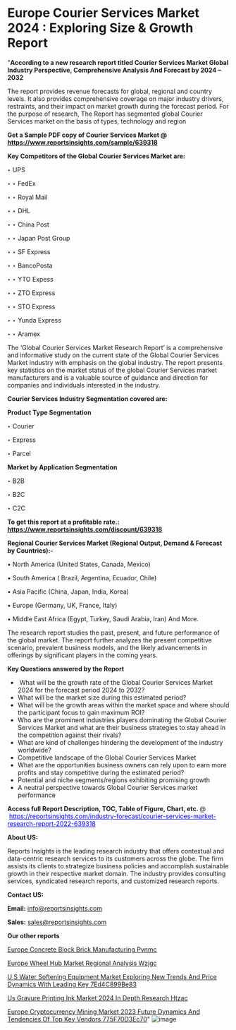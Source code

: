 # Europe Courier Services Market 2024 : Exploring Size & Growth Report

"<strong>According to a new research report titled Courier Services Market Global Industry Perspective, Comprehensive Analysis And Forecast by 2024 – 2032</strong>

The report provides revenue forecasts for global, regional and country levels. It also provides comprehensive coverage on major industry drivers, restraints, and their impact on market growth during the forecast period. For the purpose of research, The Report has segmented global Courier Services market on the basis of types, technology and region

<strong>Get a Sample PDF copy of Courier Services Market </strong><strong>@<a href=https://www.reportsinsights.com/sample/639318 style=color:#0000ff;> https://www.reportsinsights.com/sample/639318</a></strong></font>

<strong>Key Competitors of the Global Courier Services Market are:</strong>

‣ UPS

‣ 
‣ FedEx

‣ 
‣ Royal Mail

‣ 
‣ DHL

‣ 
‣ China Post

‣ 
‣ Japan Post Group

‣ 
‣ SF Express

‣ 
‣ BancoPosta

‣ 
‣ YTO Expess

‣ 
‣ ZTO Express

‣ 
‣ STO Express

‣ 
‣ Yunda Express

‣ 
‣ Aramex

The ‘Global Courier Services Market Research Report’ is a comprehensive and informative study on the current state of the Global Courier Services Market industry with emphasis on the global industry. The report presents key statistics on the market status of the global Courier Services market manufacturers and is a valuable source of guidance and direction for companies and individuals interested in the industry.

<strong>Courier Services Industry Segmentation covered are:</strong>

<strong>Product Type Segmentation</strong>

‣    Courier

‣ Express

‣ Parcel

<strong>Market by Application Segmentation</strong>

‣   B2B

‣ B2C

‣ C2C

<strong>To get this report at a profitable rate.: <a href=https://www.reportsinsights.com/discount/639318 style=color:#0000ff;>https://www.reportsinsights.com/discount/639318</a></strong></font>

<strong>Regional Courier Services Market (Regional Output, Demand &amp; Forecast by Countries):-</strong>

• North America (United States, Canada, Mexico)

• South America ( Brazil, Argentina, Ecuador, Chile)

• Asia Pacific (China, Japan, India, Korea)

• Europe (Germany, UK, France, Italy)

• Middle East Africa (Egypt, Turkey, Saudi Arabia, Iran) And More.

The research report studies the past, present, and future performance of the global market. The report further analyzes the present competitive scenario, prevalent business models, and the likely advancements in offerings by significant players in the coming years.

<strong>Key Questions answered by the Report</strong>
<ul>
  <li> What will be the growth rate of the Global Courier Services Market 2024 for the forecast period 2024 to 2032?</li>
  <li>What will be the market size during this estimated period?</li>
  <li>What will be the growth areas within the market space and where should the participant focus to gain maximum ROI?</li>
  <li>Who are the prominent industries players dominating the Global Courier Services Market and what are their business strategies to stay ahead in the competition against their rivals?</li>
  <li>What are kind of challenges hindering the development of the industry worldwide?</li>
  <li>Competitive landscape of the Global Courier Services Market</li>
  <li>What are the opportunities business owners can rely upon to earn more profits and stay competitive during the estimated period?</li>
  <li>Potential and niche segments/regions exhibiting promising growth</li>
  <li>A neutral perspective towards Global Courier Services market performance</li>
</ul>
<strong>Access full Report Description, TOC, Table of Figure, Chart, etc. </strong>@  <a href=https://reportsinsights.com/industry-forecast/courier-services-market-research-report-2022-639318 style=color:#0000ff;>https://reportsinsights.com/industry-forecast/courier-services-market-research-report-2022-639318</a></font>

<strong><strong>About US</strong>:</strong>

Reports Insights is the leading research industry that offers contextual and data-centric research services to its customers across the globe. The firm assists its clients to strategize business policies and accomplish sustainable growth in their respective market domain. The industry provides consulting services, syndicated research reports, and customized research reports.

<strong>Contact US:</strong>

<p class=""""><b>Email:</b> <a href=mailto:info@reportsinsights.com>info@reportsinsights.com</a></p>
<p class=""""><b>Sales:</b> <a href=mailto:sales@reportsinsights.com>sales@reportsinsights.com</a></p>

<strong>Our other reports</strong>

<a href=https://www.linkedin.com/pulse/europe-concrete-block-brick-manufacturing-pynmc/>Europe Concrete Block Brick Manufacturing Pynmc</a>

<a href=https://www.linkedin.com/pulse/europe-wheel-hub-market-regional-analysis-wzjgc/>Europe Wheel Hub Market Regional Analysis Wzjgc</a>

<a href=https://medium.com/@a86515711/u-s-water-softening-equipment-market-exploring-new-trends-and-price-dynamics-with-leading-key-7ed4c899be83>U S Water Softening Equipment Market Exploring New Trends And Price Dynamics With Leading Key 7Ed4C899Be83</a>

<a href=https://www.linkedin.com/pulse/us-gravure-printing-ink-market-2024-in-depth-research-htzac/>Us Gravure Printing Ink Market 2024 In Depth Research Htzac</a>

<a href=https://medium.com/@d7298290/europe-cryptocurrency-mining-market-2023-future-dynamics-and-tendencies-of-top-key-vendors-775f70d3ec70>Europe Cryptocurrency Mining Market 2023 Future Dynamics And Tendencies Of Top Key Vendors 775F70D3Ec70</a>"
![image](https://github.com/ahaan12367/RIMarket24/assets/158471582/dbb5d5ba-f8ee-4b2d-a16a-5838037d0fcb)
